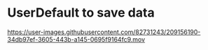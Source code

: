 # UserDefault to save data


https://user-images.githubusercontent.com/82731243/209156190-34db97ef-3605-443b-a145-0695f9164fc9.mov

